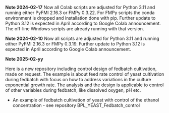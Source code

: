 


**Note 2024-02-17**
Now all Colab scripts are adjusted for Python 3.11 and running either PyFMI 2.16.3 or FMPy 0.3.22. 
For FMPy scripts the conda environment is dropped and installation done with pip.
Further update to Python 3.12 is expected in April according to Google Colab announcement.
The off-line Windows scripts are already running with that version.


**Note 2024-02-10**
Now all scripts are adjusted for Python 3.11 and running either PyFMI 2.16.3 or FMPy 0.3.19. 
Further update to Python 3.12 is expected in April according to Google Colab announcement.


**Note 2025-02-yy** 

Here is a new repository including control design of fedbatch cultivation, made on request.
The example is about feed rate control of yeast cultivation during fedbatch with focus on 
how to address variations in the culture exponential growth rate. The analysis and the design is applicable
to control of other variables during fedbatch, like dissolved oxygen, pH etc. 

* An example of fedbatch cultivation of yeast with control of the ethanol concentration - see repository BPL\_YEAST\_Fedbatch\_control
